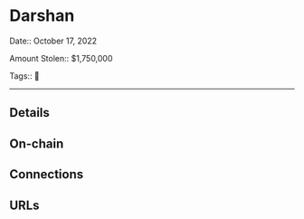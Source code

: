 # Darshan

Date:: October 17, 2022

Amount Stolen:: $1,750,000

Tags:: 🔑


---

## Details


## On-chain


## Connections


## URLs
